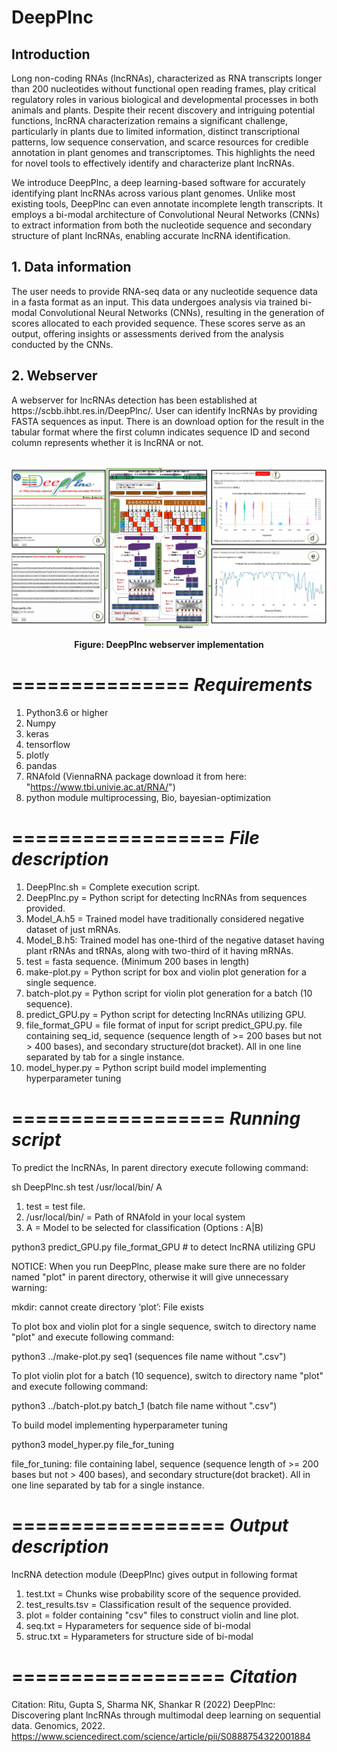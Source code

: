 # DeepPlnc

<h2>Introduction</h2>

Long non-coding RNAs (lncRNAs), characterized as RNA transcripts longer than 200 nucleotides without functional open reading frames, play critical regulatory roles in various biological and developmental processes in both animals and plants. Despite their recent discovery and intriguing potential functions, lncRNA characterization remains a significant challenge, particularly in plants due to limited information, distinct transcriptional patterns, low sequence conservation, and scarce resources for credible annotation in plant genomes and transcriptomes. This highlights the need for novel tools to effectively identify and characterize plant lncRNAs.

We introduce DeepPlnc, a deep learning-based software for accurately identifying plant lncRNAs across various plant genomes. Unlike most existing tools, DeepPlnc can even annotate incomplete length transcripts. It employs a bi-modal architecture of Convolutional Neural Networks (CNNs) to extract information from both the nucleotide sequence and secondary structure of plant lncRNAs, enabling accurate lncRNA identification.

<h2>1. Data information</h2>
The user needs to provide RNA-seq data or any nucleotide sequence data in a fasta format as an input. This data undergoes analysis via trained bi-modal Convolutional Neural Networks (CNNs), resulting in the generation of scores allocated to each provided sequence. These scores serve as an output, offering insights or assessments derived from the analysis conducted by the CNNs.

<h2>2. Webserver</h2>
A webserver for lncRNAs detection has been established at https://scbb.ihbt.res.in/DeepPlnc/. User can identify lncRNAs by providing FASTA sequences as input. There is an download option for the result in the tabular format where the first column indicates sequence ID and second column represents whether it is lncRNA or not.
<br >
<br />
<p align="center">
<img src="webserver.jpg">
</p>
<p align="center"><b>Figure: DeepPlnc webserver implementation</b></p> 

===============
*Requirements*
===============
1. Python3.6 or higher
2. Numpy
3. keras
4. tensorflow
5. plotly
6. pandas
7. RNAfold (ViennaRNA package download it from here: "https://www.tbi.univie.ac.at/RNA/")
8. python module multiprocessing, Bio, bayesian-optimization 

==================
*File description*
==================

1. DeepPlnc.sh = Complete execution script.
2. DeepPlnc.py = Python script for detecting lncRNAs from sequences provided.
3. Model_A.h5 = Trained model have traditionally considered negative dataset of just mRNAs.
4. Model_B.h5: Trained model has one-third of the negative dataset having plant rRNAs and tRNAs, along with two-third of it having mRNAs.
5. test = fasta sequence. (Minimum 200 bases in length)
6. make-plot.py = Python script for box and violin plot generation for a single sequence.
7. batch-plot.py = Python script for violin plot generation for a batch (10 sequence).
8. predict_GPU.py = Python script for detecting lncRNAs utilizing GPU.
9. file_format_GPU = file format of input for script predict_GPU.py. file containing seq_id, sequence (sequence length of >= 200 bases but not > 400 bases), and secondary structure(dot bracket). All in one line separated by tab for a single instance.
10. model_hyper.py = Python script build model implementing hyperparameter tuning

==================
*Running script*
==================
To predict the lncRNAs, In parent directory execute following command:

sh DeepPlnc.sh test /usr/local/bin/ A

1. test = test file.
2. /usr/local/bin/ = Path of RNAfold in your local system
3. A = Model to be selected for classification (Options : A|B)

python3 predict_GPU.py file_format_GPU # to detect lncRNA utilizing GPU

NOTICE: When you run DeepPlnc, please make sure there are no folder named "plot" in parent directory, otherwise it will give unnecessary warning:

mkdir: cannot create directory ‘plot’: File exists 

To plot box and violin plot for a single sequence, switch to directory name "plot" and execute following command:

python3 ../make-plot.py seq1 (sequences file name without ".csv")

To plot violin plot for a batch (10 sequence), switch to directory name "plot" and execute following command:

python3 ../batch-plot.py batch_1 (batch file name without ".csv")

To build model implementing hyperparameter tuning

python3 model_hyper.py file_for_tuning

file_for_tuning: file containing label, sequence (sequence length of >= 200 bases but not > 400 bases), and secondary structure(dot bracket). All in one line separated by tab for a single instance. 

==================
*Output description*
==================

lncRNA detection module (DeepPlnc) gives output in following format 

1. test.txt = Chunks wise probability score of the sequence provided.
2. test_results.tsv = Classification result of the sequence provided.
3. plot = folder containing "csv" files to construct violin and line plot.
4. seq.txt = Hyparameters for sequence side of bi-modal
5. struc.txt = Hyparameters for structure side of bi-modal

==================
*Citation*
==================

Citation: Ritu, Gupta S, Sharma NK, Shankar R (2022) DeepPlnc: Discovering plant lncRNAs through multimodal deep learning on sequential data. Genomics, 2022. https://www.sciencedirect.com/science/article/pii/S0888754322001884
